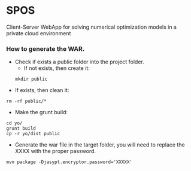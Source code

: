 # SPOS
Client-Server WebApp for solving numerical optimization models in a private cloud environment

### How to generate the WAR.

* Check if exists a public folder into the project folder.
  * If not exists, then create it:
  ```{r, engine='bash', count_lines}
  mkdir public
  ```
 * If exists, then clean it: 
 ```{r, engine='bash', count_lines} 
 rm -rf public/* 
 ```
* Make the grunt build:
```{r, engine='bash', count_lines} 
cd yo/ 
grunt build 
cp -r yo/dist public
```
* Generate the war file in the target folder, you will need to replace the XXXX with the proper password.
```{r, engine='bash', count_lines}
mvn package -Djasypt.encryptor.password='XXXXX'
```
